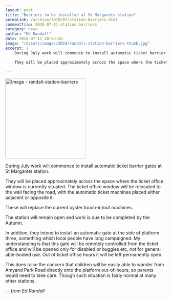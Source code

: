 ```yaml
---
layout: post
title: "Barriers to be installed at St Margarets station"
permalink: /archive/2019/07/station-barriers.html
commentfile: 2019-07-11-station-barriers
category: news
author: "Ed Randall"
date: 2019-07-11 20:53:55
image: "/assets/images/2019/randall-station-barriers-thumb.jpg"
excerpt: |
    During July work will commence to install automatic ticket barrier gates at St Margarets station.

    They will be placed approximately across the space where the ticket office window is currently situated. The ticket office window will be relocated to the wall facing the road, with the automatic ticket machines placed either adjacent or opposite it.

---
```

<a href="/assets/images/2019/randall-station-barriers.jpg" title="Click for a larger image"><img src="/assets/images/2019/randall-station-barriers-thumb.jpg" width="250" alt="Image - randall-station-barriers"  class="photo right"/></a>

During July work will commence to install automatic ticket barrier gates at St Margarets station.

They will be placed approximately across the space where the ticket office window is currently situated. The ticket office window will be relocated to the wall facing the road, with the automatic ticket machines placed either adjacent or opposite it.

These will replace the current oyster touch-in/out machines.

The station will remain open and work is due to be completed by the Autumn.

In addition, they intend to install an automatic gate at the side of platform three, something which local people have long campaigned. My understanding is that this gate will be remotely controlled from the ticket office and will be opened only for disabled or buggies etc, not for general able-bodied use.  Out of ticket office hours it will be left permanently open.

This does raise the concern that children will be easily able to wander from Amyand Park Road directly onto the platform out-of-hours, so parents would need to take care.  Though such situation is fairly normal at many other stations.

<cite>-- from Ed Randall</cite>
